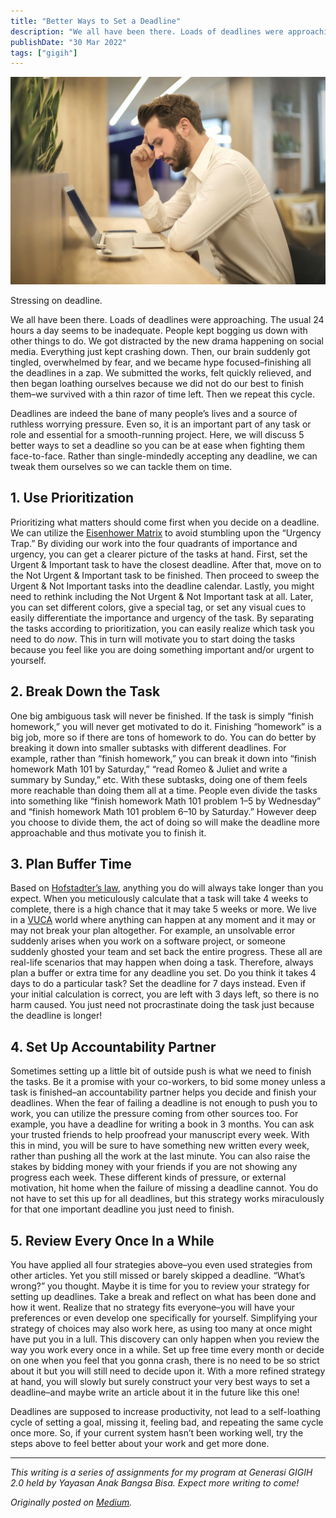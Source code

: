 ```yaml
---
title: "Better Ways to Set a Deadline"
description: "We all have been there. Loads of deadlines were approaching. The usual 24 hours a day seems to be inadequate..."
publishDate: "30 Mar 2022"
tags: ["gigih"]
---
```


![Stressing on deadline.](cover.webp)

<div class="md-figcaption">Stressing on deadline.</div>

We all have been there. Loads of deadlines were approaching. The usual 24 hours a day seems to be inadequate. People kept bogging us down with other things to do. We got distracted by the new drama happening on social media. Everything just kept crashing down. Then, our brain suddenly got tingled, overwhelmed by fear, and we became hype focused–finishing all the deadlines in a zap. We submitted the works, felt quickly relieved, and then began loathing ourselves because we did not do our best to finish them–we survived with a thin razor of time left. Then we repeat this cycle.

Deadlines are indeed the bane of many people’s lives and a source of ruthless worrying pressure. Even so, it is an important part of any task or role and essential for a smooth-running project. Here, we will discuss 5 better ways to set a deadline so you can be at ease when fighting them face-to-face. Rather than single-mindedly accepting any deadline, we can tweak them ourselves so we can tackle them on time.

## 1. Use Prioritization

Prioritizing what matters should come first when you decide on a deadline. We can utilize the [Eisenhower Matrix](https://todoist.com/productivity-methods/eisenhower-matrix) to avoid stumbling upon the “Urgency Trap.” By dividing our work into the four quadrants of importance and urgency, you can get a clearer picture of the tasks at hand. First, set the Urgent & Important task to have the closest deadline. After that, move on to the Not Urgent & Important task to be finished. Then proceed to sweep the Urgent & Not Important tasks into the deadline calendar. Lastly, you might need to rethink including the Not Urgent & Not Important task at all. Later, you can set different colors, give a special tag, or set any visual cues to easily differentiate the importance and urgency of the task. By separating the tasks according to prioritization, you can easily realize which task you need to do _now_. This in turn will motivate you to start doing the tasks because you feel like you are doing something important and/or urgent to yourself.

## 2. Break Down the Task

One big ambiguous task will never be finished. If the task is simply “finish homework,” you will never get motivated to do it. Finishing “homework” is a big job, more so if there are tons of homework to do. You can do better by breaking it down into smaller subtasks with different deadlines. For example, rather than “finish homework,” you can break it down into “finish homework Math 101 by Saturday,” “read Romeo & Juliet and write a summary by Sunday,” etc. With these subtasks, doing one of them feels more reachable than doing them all at a time. People even divide the tasks into something like “finish homework Math 101 problem 1–5 by Wednesday” and “finish homework Math 101 problem 6–10 by Saturday.” However deep you choose to divide them, the act of doing so will make the deadline more approachable and thus motivate you to finish it.

## 3. Plan Buffer Time

Based on [Hofstadter’s law](https://en.wikipedia.org/wiki/Hofstadter%27s_law), anything you do will always take longer than you expect. When you meticulously calculate that a task will take 4 weeks to complete, there is a high chance that it may take 5 weeks or more. We live in a [VUCA](https://www.mindtools.com/pages/article/managing-vuca-world.htm#:~:text=VUCA%20stands%20for%20volatility%2C%20uncertainty,day%2Dto%2Dday%20working.) world where anything can happen at any moment and it may or may not break your plan altogether. For example, an unsolvable error suddenly arises when you work on a software project, or someone suddenly ghosted your team and set back the entire progress. These all are real-life scenarios that may happen when doing a task. Therefore, always plan a buffer or extra time for any deadline you set. Do you think it takes 4 days to do a particular task? Set the deadline for 7 days instead. Even if your initial calculation is correct, you are left with 3 days left, so there is no harm caused. You just need not procrastinate doing the task just because the deadline is longer!

## 4. Set Up Accountability Partner

Sometimes setting up a little bit of outside push is what we need to finish the tasks. Be it a promise with your co-workers, to bid some money unless a task is finished–an accountability partner helps you decide and finish your deadlines. When the fear of failing a deadline is not enough to push you to work, you can utilize the pressure coming from other sources too. For example, you have a deadline for writing a book in 3 months. You can ask your trusted friends to help proofread your manuscript every week. With this in mind, you will be sure to have something new written every week, rather than pushing all the work at the last minute. You can also raise the stakes by bidding money with your friends if you are not showing any progress each week. These different kinds of pressure, or external motivation, hit home when the failure of missing a deadline cannot. You do not have to set this up for all deadlines, but this strategy works miraculously for that one important deadline you just need to finish.

## 5. Review Every Once In a While

You have applied all four strategies above–you even used strategies from other articles. Yet you still missed or barely skipped a deadline. “What’s wrong?” you thought. Maybe it is time for you to review your strategy for setting up deadlines. Take a break and reflect on what has been done and how it went. Realize that no strategy fits everyone–you will have your preferences or even develop one specifically for yourself. Simplifying your strategy of choices may also work here, as using too many at once might have put you in a lull. This discovery can only happen when you review the way you work every once in a while. Set up free time every month or decide on one when you feel that you gonna crash, there is no need to be so strict about it but you will still need to decide upon it. With a more refined strategy at hand, you will slowly but surely construct your very best ways to set a deadline–and maybe write an article about it in the future like this one!

Deadlines are supposed to increase productivity, not lead to a self-loathing cycle of setting a goal, missing it, feeling bad, and repeating the same cycle once more. So, if your current system hasn’t been working well, try the steps above to feel better about your work and get more done.

---

_This writing is a series of assignments for my program at Generasi GIGIH 2.0 held by Yayasan Anak Bangsa Bisa. Expect more writing to come!_

_Originally posted on [Medium](https://elingp.medium.com/better-ways-to-set-a-deadline-aab53353782e)._
